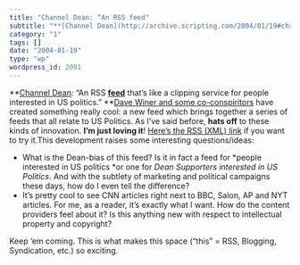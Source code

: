 ```yaml
---
title: "Channel Dean: “An RSS feed"
subtitle: "**[Channel Dean](http://archive.scripting.com/2004/01/19#channelDeanDay): “An RSS **[**feed**](http:..."
category: "1"
tags: []
date: "2004-01-19"
type: "wp"
wordpress_id: 2091
---
```

**[Channel Dean](http://archive.scripting.com/2004/01/19#channelDeanDay): “An RSS **[**feed**](http://xml.deanforamerica.com/channelDean.xml)** that’s like a clipping service for people interested in US politics.” **[Dave Winer and some co-conspiritors](http://blogs.law.harvard.edu/tech/howChannelDeanCameToBe) have created something really cool: a new feed which brings together a series of feeds that all relate to US Politics. As I’ve said before, **hats off** to these kinds of innovation. **I’m just loving it**! [Here’s the RSS (XML) link](http://xml.deanforamerica.com/channelDean.xml) if you want to try it.This development raises some interesting questions/ideas:

- What is the Dean-bias of this feed? Is it in fact a feed for *people interested in US politics *or one for *Dean Supporters interested in US Politics*. And with the subtlety of marketing and political campaigns these days, how do I even tell the difference?
- It’s pretty cool to see CNN articles right next to BBC, Salon, AP and NYT articles. For me, as a reader, it’s exactly what I want. How do the content providers feel about it? Is this anything new with respect to intellectual property and copyright?

Keep ’em coming. This is what makes this space (“this” = RSS, Blogging, Syndication, etc.) so exciting.